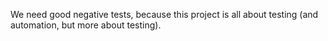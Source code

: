 We need good negative tests, because this project is all about testing (and automation, but more about testing).
